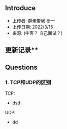 ## Introduce
* 上传者: 群佬带我 研一
* 上传日期: 2022/3/15
* 来源:  (牛客？ 自己面试？)

## 更新记录**


## Questions
### 1. TCP和UDP的区别

TCP:
* dsd

UDP:
* dd
